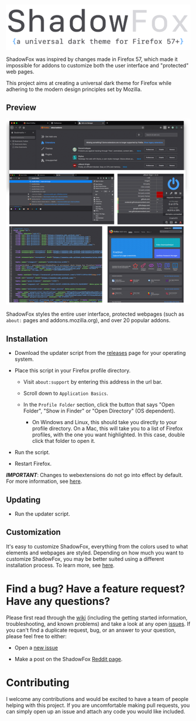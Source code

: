 ![header](.github/Screenshots/header.png)

ShadowFox was inspired by changes made in Firefox 57, which made it impossible for addons to customize both the user interface and "protected" web pages.

This project aims at creating a universal dark theme for Firefox while adhering to the modern design principles set by Mozilla.

## Preview

![preferences](.github/Screenshots/preview.png)

ShadowFox styles the entire user interface, protected webpages (such as `about:` pages and addons.mozilla.org), and over 20 popular addons.

## Installation

* Download the updater script from the [releases](https://github.com/overdodactyl/ShadowFox/releases) page for your operating system.

* Place this script in your Firefox profile directory.

  * Visit `about:support` by entering this address in the url bar.

  * Scroll down to `Application Basics`.

  * In the `Profile Folder` section, click the button that says "Open Folder", "Show in Finder" or "Open Directory" (OS dependent).

    * On Windows and Linux, this should take you directly to your profile directory. On a Mac, this will take you to a list of Firefox profiles, with the one you want highlighted. In this case, double click that folder to open it.

* Run the script.

* Restart Firefox.

***IMPORTANT***: Changes to webextensions do not go into effect by default. For more information, see [here](https://github.com/overdodactyl/ShadowFox/wiki/Altering-webextensions).

## Updating

* Run the updater script.

## Customization

It's easy to customize ShadowFox, everything from the colors used to what elements and webpages are styled.  Depending on how much you want to customize ShadowFox, you may be better suited using a different installation process.  To learn more, see [here](https://github.com/overdodactyl/ShadowFox/wiki/Getting-Started).


# Find a bug? Have a feature request? Have any questions?

Please first read through the [wiki](https://github.com/overdodactyl/ShadowFox/wiki/) (including the getting started information, troubleshooting, and known problems) and take a look at any open [issues](https://github.com/overdodactyl/ShadowFox/issues).  If you can't find a duplicate request, bug, or an answer to your question, please feel free to either:

* Open a [new issue](https://github.com/overdodactyl/ShadowFox/issues/new)

* Make a post on the ShadowFox [Reddit page](https://www.reddit.com/r/ShadowFoxCSS/).


# Contributing

I welcome any contributions and would be excited to have a team of people helping with this project.  If you are uncomfortable making pull requests, you can simply open up an issue and attach any code you would like included.
